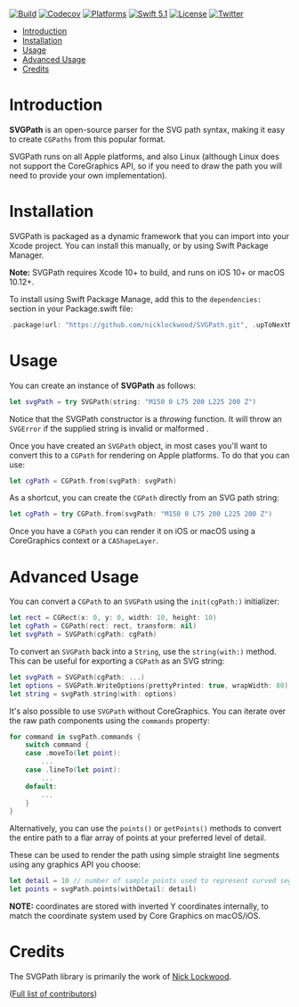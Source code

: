 [![Build](https://github.com/nicklockwood/SVGPath/actions/workflows/build.yml/badge.svg)](https://github.com/nicklockwood/SVGPath/actions/workflows/build.yml)
[![Codecov](https://codecov.io/gh/nicklockwood/SVGPath/graphs/badge.svg)](https://codecov.io/gh/nicklockwood/SVGPath)
[![Platforms](https://img.shields.io/badge/platforms-iOS%20|%20Mac%20|%20tvOS%20|%20Linux-lightgray.svg)]()
[![Swift 5.1](https://img.shields.io/badge/swift-5.1-red.svg?style=flat)](https://developer.apple.com/swift)
[![License](https://img.shields.io/badge/license-MIT-lightgrey.svg)](https://opensource.org/licenses/MIT)
[![Twitter](https://img.shields.io/badge/twitter-@nicklockwood-blue.svg)](http://twitter.com/nicklockwood)

- [Introduction](#introduction)
- [Installation](#installation)
- [Usage](#usage)
- [Advanced Usage](#advanced-usage)
- [Credits](#credits)


# Introduction

**SVGPath** is an open-source parser for the SVG path syntax, making it easy to create `CGPaths` from this popular format.

SVGPath runs on all Apple platforms, and also Linux (although Linux does not support the CoreGraphics API, so if you need to draw the path you will need to provide your own implementation).


# Installation

SVGPath is packaged as a dynamic framework that you can import into your Xcode project. You can install this manually, or by using Swift Package Manager.

**Note:** SVGPath requires Xcode 10+ to build, and runs on iOS 10+ or macOS 10.12+.

To install using Swift Package Manage, add this to the `dependencies:` section in your Package.swift file:

```swift
.package(url: "https://github.com/nicklockwood/SVGPath.git", .upToNextMinor(from: "1.0.0")),
```


# Usage

You can create an instance of **SVGPath** as follows:

```swift
let svgPath = try SVGPath(string: "M150 0 L75 200 L225 200 Z")
```

Notice that the SVGPath constructor is a *throwing* function. It will throw an `SVGError` if the supplied string is invalid or malformed .

Once you have created an `SVGPath` object, in most cases you'll want to convert this to a `CGPath` for rendering on Apple platforms. To do that you can use:

```swift
let cgPath = CGPath.from(svgPath: svgPath)
```

As a shortcut, you can create the `CGPath` directly from an SVG path string:

```swift
let cgPath = try CGPath.from(svgPath: "M150 0 L75 200 L225 200 Z")
```

Once you have a `CGPath` you can render it on iOS or macOS using a CoreGraphics context or a `CAShapeLayer`.


# Advanced Usage

You can convert a `CGPath` to an `SVGPath` using the `init(cgPath:)` initializer:

```swift
let rect = CGRect(x: 0, y: 0, width: 10, height: 10)
let cgPath = CGPath(rect: rect, transform: nil)
let svgPath = SVGPath(cgPath: cgPath)
```

To convert an `SVGPath` back into a `String`, use the `string(with:)` method. This can be useful for exporting a `CGPath` as an SVG string:

```swift
let svgPath = SVGPath(cgPath: ...)
let options = SVGPath.WriteOptions(prettyPrinted: true, wrapWidth: 80)
let string = svgPath.string(with: options)
```

It's also possible to use `SVGPath` without CoreGraphics. You can iterate over the raw path components using the `commands` property:

```swift
for command in svgPath.commands {
    switch command {
    case .moveTo(let point):
        ...
    case .lineTo(let point):
        ...
    default:
        ...   
    }   
}
```

Alternatively, you can use the `points()` or `getPoints()` methods to convert the entire path to a flar array of points at your preferred level of detail.

These can be used to render the path using simple straight line segments using any graphics API you choose:

```swift
let detail = 10 // number of sample points used to represent curved segments
let points = svgPath.points(withDetail: detail)
```

**NOTE:** coordinates are stored with inverted Y coordinates internally, to match the coordinate system used by Core Graphics on macOS/iOS.


# Credits

The SVGPath library is primarily the work of [Nick Lockwood](https://github.com/nicklockwood).

([Full list of contributors](https://github.com/nicklockwood/SVGPath/graphs/contributors))

